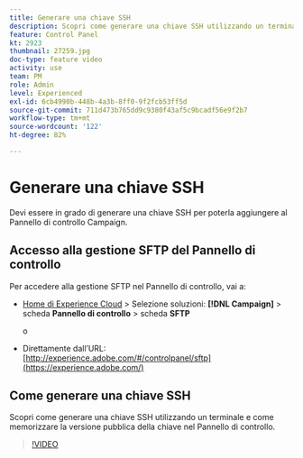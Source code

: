 ```yaml
---
title: Generare una chiave SSH
description: Scopri come generare una chiave SSH utilizzando un terminale e come memorizzare la versione pubblica della chiave nel Pannello di controllo.
feature: Control Panel
kt: 2923
thumbnail: 27259.jpg
doc-type: feature video
activity: use
team: PM
role: Admin
level: Experienced
exl-id: 6cb4990b-448b-4a3b-8ff0-9f2fcb53ff5d
source-git-commit: 711d473b765dd9c9380f43af5c9bcadf56e9f2b7
workflow-type: tm+mt
source-wordcount: '122'
ht-degree: 82%

---
```


# Generare una chiave SSH

Devi essere in grado di generare una chiave SSH per poterla aggiungere al Pannello di controllo Campaign.

## Accesso alla gestione SFTP del Pannello di controllo

Per accedere alla gestione SFTP nel Pannello di controllo, vai a:

* [Home di Experience Cloud](https://experience.adobe.com/#/home) > Selezione soluzioni: **[!DNL Campaign]** > scheda **Pannello di controllo** > scheda **SFTP**

   o
* Direttamente dall’URL: [http://experience.adobe.com/#/controlpanel/sftp](https://experience.adobe.com/)

## Come generare una chiave SSH

Scopri come generare una chiave SSH utilizzando un terminale e come memorizzare la versione pubblica della chiave nel Pannello di controllo.

>[!VIDEO](https://video.tv.adobe.com/v/27259?quality=12)
